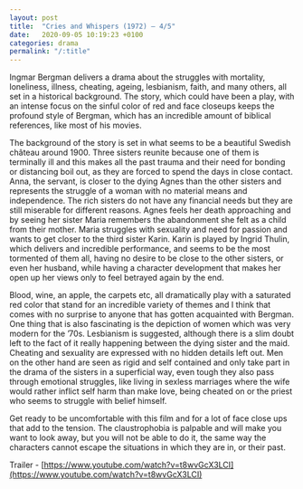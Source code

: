 ```yaml
---
layout: post
title:  "Cries and Whispers (1972) – 4/5"
date:   2020-09-05 10:19:23 +0100
categories: drama
permalink: "/:title"
---
```


Ingmar Bergman delivers a drama about the struggles with mortality, loneliness, illness, cheating, ageing, lesbianism, faith, and many others, all set in a historical background. The story, which could have been a play, with an intense focus on the sinful color of red and face closeups keeps the profound style of Bergman, which has an incredible amount of biblical references, like most of his movies.

The background of the story is set in what seems to be a beautiful Swedish château around 1900. Three sisters reunite because one of them is terminally ill and this makes all the past trauma and their need for bonding or distancing boil out, as they are forced to spend the days in close contact. Anna, the servant, is closer to the dying Agnes than the other sisters and represents the struggle of a woman with no material means and independence. The rich sisters do not have any financial needs but they are still miserable for different reasons. Agnes feels her death approaching and by seeing her sister Maria remembers the abandonment she felt as a child from their mother. Maria struggles with sexuality and need for passion and wants to get closer to the third sister Karin. Karin is played by Ingrid Thulin, which delivers and incredible performance, and seems to be the most tormented of them all, having no desire to be close to the other sisters, or even her husband, while having a character development that makes her open up her views only to feel betrayed again by the end.

Blood, wine, an apple, the carpets etc, all dramatically play with a saturated red color that stand for an incredible variety of themes and I think that comes with no surprise to anyone that has gotten acquainted with Bergman. One thing that is also fascinating is the depiction of women which was very modern for the ’70s. Lesbianism is suggested, although there is a slim doubt left to the fact of it really happening between the dying sister and the maid. Cheating and sexuality are expressed with no hidden details left out. Men on the other hand are seen as rigid and self contained and only take part in the drama of the sisters in a superficial way, even tough they also pass through emotional struggles, like living in sexless marriages where the wife would rather inflict self harm than make love, being cheated on or the priest who seems to struggle with belief himself.

Get ready to be uncomfortable with this film and for a lot of face close ups that add to the tension. The claustrophobia is palpable and will make you want to look away, but you will not be able to do it, the same way the characters cannot escape the situations in which they are in, or their past.

Trailer - [https://www.youtube.com/watch?v=t8wvGcX3LCI](https://www.youtube.com/watch?v=t8wvGcX3LCI)
